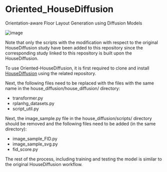 # Oriented_HouseDiffusion
Orientation-aware Floor Layout Generation using Diffusion Models

![image](https://github.com/user-attachments/assets/85b72d42-06b7-42a9-a2ed-22b6a19df154)


Note that only the scripts with the modification with respect to the original HouseDiffusion study have been added to this repository since the corresponding study linked to this repository is built upon the HouseDiffusion. 


To use Oriented-HouseDiffusion, it is first required to clone and install [HouseDiffusion](https://github.com/aminshabani/house_diffusion) using the related repository.

Next, the following files need to be replaced with the files with the same name in the house_diffusion/house_diffusion/ directory:

- transformer.py
- rplanhg_datasets.py
- script_util.py

Next, the image_sample.py file in the house_diffusion/scripts/ directory should be removed and the following files need to be added (in the same directory):

- image_sample_FID.py
- image_sample_svg.py
- fid_score.py
  

The rest of the process, including training and testing the model is similar to the original HouseDiffusion workflow.

